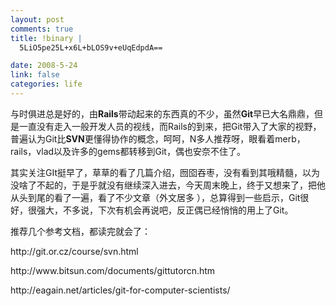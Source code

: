 ```yaml
--- 
layout: post
comments: true
title: !binary |
  5LiO5pe25L+x6L+bLOS9v+eUqEdpdA==

date: 2008-5-24
link: false
categories: life
---
```

<p>与时俱进总是好的，由<strong>Rails</strong>带动起来的东西真的不少，虽然<strong>Git</strong>早已大名鼎鼎，但是一直没有走入一般开发人员的视线，而Rails的到来，把Git带入了大家的视野，普遍认为Git比<strong>SVN</strong>更懂得协作的概念，呵呵，N多人推荐呀，眼看着merb，rails，vlad以及许多的gems都转移到Git，偶也安奈不住了。</p>
<p>其实关注GIt挺早了，草草的看了几篇介绍，囫囵吞枣，没有看到其哦精髓，以为没啥了不起的，于是乎就没有继续深入进去，今天周末晚上，终于又想来了，把他从头到尾的看了一遍，看了不少文章（外文居多 ），总算得到一些启示，Git很好，很强大，不多说，下次有机会再说吧，反正偶已经悄悄的用上了Git。</p>
<p>推荐几个参考文档，都读完就会了：</p>
<p>http://git.or.cz/course/svn.html</p>
<p>http://www.bitsun.com/documents/gittutorcn.htm</p>
<p>http://eagain.net/articles/git-for-computer-scientists/</p>
